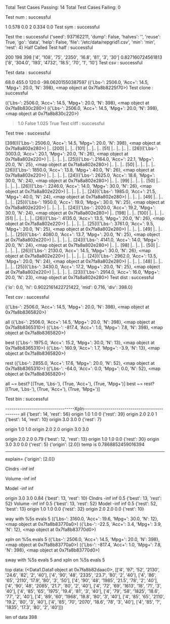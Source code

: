 Total Test Cases Passing: 14
Total Test Cases Failing: 0 

Test num : successful 

1 0.578 0.0
2 0.334 0.0
 Test sym : successful 

Test the : successful
{'seed': 937162211, 'dump': False, 'halves': '', 'reuse': True, 'go': 'data', 'help': False, 'file': '/etc/data/repgrid1.csv', 'min': 'min', 'rest': 4}
Half Called
Test half : successful 

200 198 398
['4', '108', '75', '2350', '16.8', '81', '3', '30'] 0.827160724561813
['8', '304.0', '193', '4732', '18.5', '70', '1', '10']
 Test csv : successful 

Test data : successful 

68.0 455.0 120.0 -98.06201550387597
({'Lbs-': 2506.0, 'Acc+': 14.5, 'Mpg+': 20.0, 'N': 398}, <map object at 0x7fa8b8225f70>)
Test clone : successful 

({'Lbs-': 2506.0, 'Acc+': 14.5, 'Mpg+': 20.0, 'N': 398}, <map object at 0x7fa8b830c280>)
({'Lbs-': 2506.0, 'Acc+': 14.5, 'Mpg+': 20.0, 'N': 398}, <map object at 0x7fa8b830c220>)
> 1.0 False
> 1.025 True
Test cliff : successful 

Test tree : successful 

[398]({'Lbs-': 2506.0, 'Acc+': 14.5, 'Mpg+': 20.0, 'N': 398}, <map object at 0x7fa8a802e280>)
|.. [200]
|.. |.. [101]
|.. |.. |.. [51]
|.. |.. |.. |.. [26]({'Lbs-': 3003.0, 'Acc+': 20.1, 'Mpg+': 20.0, 'N': 26}, <map object at 0x7fa8a802e220>)
|.. |.. |.. |.. [25]({'Lbs-': 2164.0, 'Acc+': 22.1, 'Mpg+': 20.0, 'N': 25}, <map object at 0x7fa8a802e280>)
|.. |.. |.. [50]
|.. |.. |.. |.. [26]({'Lbs-': 1850.0, 'Acc+': 13.8, 'Mpg+': 40.0, 'N': 26}, <map object at 0x7fa8a802e220>)
|.. |.. |.. |.. [24]({'Lbs-': 2625.0, 'Acc+': 18.6, 'Mpg+': 30.0, 'N': 24}, <map object at 0x7fa8a802e280>)
|.. |.. [99]
|.. |.. |.. [50]
|.. |.. |.. |.. [26]({'Lbs-': 2246.0, 'Acc+': 14.0, 'Mpg+': 30.0, 'N': 26}, <map object at 0x7fa8a802e220>)
|.. |.. |.. |.. [24]({'Lbs-': 1985.0, 'Acc+': 21.5, 'Mpg+': 40.0, 'N': 24}, <map object at 0x7fa8a802e280>)
|.. |.. |.. [49]
|.. |.. |.. |.. [25]({'Lbs-': 1950.0, 'Acc+': 19.0, 'Mpg+': 30.0, 'N': 25}, <map object at 0x7fa8a802e220>)
|.. |.. |.. |.. [24]({'Lbs-': 2020.0, 'Acc+': 19.2, 'Mpg+': 30.0, 'N': 24}, <map object at 0x7fa8a802e280>)
|.. [198]
|.. |.. [100]
|.. |.. |.. [51]
|.. |.. |.. |.. [26]({'Lbs-': 4135.0, 'Acc+': 13.5, 'Mpg+': 20.0, 'N': 26}, <map object at 0x7fa8a802e220>)
|.. |.. |.. |.. [25]({'Lbs-': 3761.0, 'Acc+': 9.5, 'Mpg+': 20.0, 'N': 25}, <map object at 0x7fa8a802e280>)
|.. |.. |.. [49]
|.. |.. |.. |.. [25]({'Lbs-': 4080.0, 'Acc+': 13.7, 'Mpg+': 20.0, 'N': 25}, <map object at 0x7fa8a802e220>)
|.. |.. |.. |.. [24]({'Lbs-': 4141.0, 'Acc+': 14.0, 'Mpg+': 20.0, 'N': 24}, <map object at 0x7fa8a802e280>)
|.. |.. [98]
|.. |.. |.. [50]
|.. |.. |.. |.. [26]({'Lbs-': 2130.0, 'Acc+': 14.5, 'Mpg+': 30.0, 'N': 26}, <map object at 0x7fa8a802e220>)
|.. |.. |.. |.. [24]({'Lbs-': 2962.0, 'Acc+': 13.5, 'Mpg+': 20.0, 'N': 24}, <map object at 0x7fa8a802e280>)
|.. |.. |.. [48]
|.. |.. |.. |.. [25]({'Lbs-': 3430.0, 'Acc+': 17.2, 'Mpg+': 20.0, 'N': 25}, <map object at 0x7fa8a802e220>)
|.. |.. |.. |.. [23]({'Lbs-': 2914.0, 'Acc+': 16.0, 'Mpg+': 20.0, 'N': 23}, <map object at 0x7fa8a802e280>)
Test dist : successful 

{'lo': 0.0, 'hi': 0.9022161422721422, 'mid': 0.716, 'div': 398.0}

 Test csv : successful 

({'Lbs-': 2506.0, 'Acc+': 14.5, 'Mpg+': 20.0, 'N': 398}, <map object at 0x7fa8b8365820>)

all  ({'Lbs-': 2506.0, 'Acc+': 14.5, 'Mpg+': 20.0, 'N': 398}, <map object at 0x7fa8b8365310>)
     ({'Lbs-': -817.4, 'Acc+': 1.0, 'Mpg+': 7.8, 'N': 398}, <map object at 0x7fa8b8365820>)

best ({'Lbs-': 1975.0, 'Acc+': 15.2, 'Mpg+': 30.0, 'N': 13}, <map object at 0x7fa8b8365310>)
     ({'Lbs-': 160.9, 'Acc+': 1.7, 'Mpg+': -3.9, 'N': 13}, <map object at 0x7fa8b8365820>)

rest ({'Lbs-': 2855.0, 'Acc+': 17.6, 'Mpg+': 20.0, 'N': 52}, <map object at 0x7fa8b8365310>)
     ({'Lbs-': -64.0, 'Acc+': 0.0, 'Mpg+': 0.0, 'N': 52}, <map object at 0x7fa8b8365820>)

all ~= best? [(True, 'Lbs-'), (True, 'Acc+'), (True, 'Mpg+')]
best ~= rest? [(True, 'Lbs-'), (True, 'Acc+'), (True, 'Mpg+')]

Test bin : successful


----------------------------------Xpln----------------------------------------------
all    {'best': 14, 'rest': 56}
origin 1.0 1.0 0 {'rest': 39}
origin 2.0 2.0 1 {'best': 14, 'rest': 10}
origin 3.0 3.0 0 {'rest': 7}


origin 1.0 1.0
origin 2.0 2.0
origin 3.0 3.0

origin 2.0 2.0 0.79 {'best': 12, 'rest': 13}
origin 1.0 1.0 0.0 {'rest': 30}
origin 3.0 3.0 0.0 {'rest': 5}
{'origin': [2.0]}
temp is 0.7868852459016394

-----------

explain= {'origin': [2.0]}

Clndrs -inf inf

Volume -inf inf

Model -inf inf 

origin 3.0 3.0 0.84 {'best': 13, 'rest': 10}
Clndrs -inf inf 0.5 {'best': 13, 'rest': 52} 
Volume -inf inf 0.5 {'best': 13, 'rest': 52} 
Model -inf inf 0.5 {'rest': 52, 'best': 13} 
origin 1.0 1.0 0.0 {'rest': 32} 
origin 2.0 2.0 0.0 {'rest': 10}

way with %5s evals 5
({'Lbs-': 3160.0, 'Acc+': 19.6, 'Mpg+': 30.0, 'N': 12}, <map object at 0x7fa8b83770a0>)
({'Lbs-': -22.5, 'Acc+': 3.4, 'Mpg+': 3.9, 'N': 12}, <map object at 0x7fa8b83770d0>)

xpln on   %5s evals 5
({'Lbs-': 2506.0, 'Acc+': 14.5, 'Mpg+': 20.0, 'N': 398}, <map object at 0x7fa8b83770a0>)
({'Lbs-': -817.4, 'Acc+': 1.0, 'Mpg+': 7.8, 'N': 398}, <map object at 0x7fa8b83770d0>)

sway with %5s evals 5 and xpln on   %5s evals 5

top data:  (<Data1.Data1 object at 0x7fa8b82daac0>, [['4', '97', '52', '2130', '24.6', '82', '2', '40'], ['4', '90', '48', '2335', '23.7', '80', '2', '40'], ['4', '86', '65', '2110', '17.9', '80', '3', '50'], ['4', '90', '48', '1985', '21.5', '78', '2', '40'], ['4', '90', '48', '2085', '21.7', '80', '2', '40'], ['4', '72', '69', '1613', '18', '71', '3', '40'], ['4', '85', '65', '1975', '19.4', '81', '3', '40'], ['4', '79', '58', '1825', '18.6', '77', '2', '40'], ['4', '89', '60', '1968', '18.8', '80', '3', '40'], ['4', '85', '65', '2110', '19.2', '80', '3', '40'], ['4', '85', '70', '2070', '18.6', '78', '3', '40'], ['4', '85', '?', '1835', '17.3', '80', '2', '40']])

len of data 398



